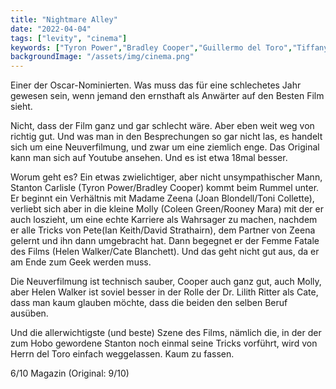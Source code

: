 ```yaml
---
title: "Nightmare Alley"
date: "2022-04-04"
tags: ["levity", "cinema"]
keywords: ["Tyron Power","Bradley Cooper","Guillermo del Toro","Tiffany Haddis","Tye Sheridan"]
backgroundImage: "/assets/img/cinema.png"
---
```

Einer der Oscar-Nominierten. Was muss das für eine schlechetes Jahr gewesen sein, wenn jemand den ernsthaft als Anwärter auf den Besten Film sieht.

Nicht, dass der Film ganz und gar schlecht wäre. Aber eben weit weg von richtig gut. Und was man in den Besprechungen so gar nicht las, es handelt sich um eine Neuverfilmung, und zwar um eine ziemlich enge. Das Original kann man sich auf Youtube ansehen. Und es ist etwa 18mal besser.

Worum geht es? Ein etwas zwielichtiger, aber nicht unsympathischer Mann, Stanton Carlisle (Tyron Power/Bradley Cooper) kommt beim Rummel unter. Er beginnt ein Verhältnis mit Madame Zeena (Joan Blondell/Toni Collette), verliebt sich aber in die kleine Molly (Coleen Green/Rooney Mara) mit der er auch loszieht, um eine echte Karriere als Wahrsager zu machen, nachdem er alle Tricks von Pete(Ian Keith/David Strathairn), dem Partner von Zeena gelernt und ihn dann umgebracht hat. Dann begegnet er der Femme Fatale des Films (Helen Walker/Cate Blanchett). Und das geht nicht gut aus, da er am Ende zum Geek werden muss.

Die Neuverfilmung ist technisch sauber, Cooper auch ganz gut, auch Molly, aber Helen Walker ist soviel besser in der Rolle der Dr. Lilith Ritter als Cate, dass man kaum glauben möchte, dass die beiden den selben Beruf ausüben.

Und die allerwichtigste (und beste) Szene des Films, nämlich die, in der der zum Hobo gewordene Stanton noch einmal seine Tricks vorführt, wird von Herrn del Toro einfach weggelassen. Kaum zu fassen.

6/10 Magazin (Original: 9/10)